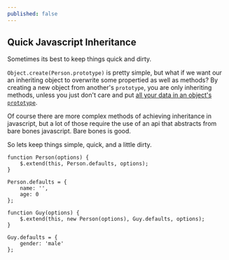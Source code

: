```yaml
---
published: false
---
```


## Quick Javascript Inheritance

Sometimes its best to keep things quick and dirty.

`Object.create(Person.prototype)` is pretty simple, but what if we want our an inheriting object to overwrite some propertied as well as methods? By creating a new object from another's `prototype`, you are only inheriting methods, unless you just don't care and put [all your data in an object's `prototype`](http://www.2ality.com/2013/09/data-in-prototypes.html).

Of course there are more complex methods of achieving inheritance in javascript, but a lot of those require the use of an api that abstracts from bare bones javascript. Bare bones is good.

So lets keep things simple, quick, and a little dirty.

	function Person(options) {
        $.extend(this, Person.defaults, options);
    }
    
    Person.defaults = {
        name: '',
        age: 0
    };
    
    function Guy(options) {
        $.extend(this, new Person(options), Guy.defaults, options);
    }
    
    Guy.defaults = {
        gender: 'male'
    };
